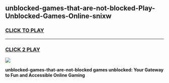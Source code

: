 
## unblocked-games-that-are-not-blocked-Play-Unblocked-Games-Online-snixw
<h3>
<a href="https://premium76.site?title=unblocked-games-that-are-not-blocked&ref=25A">CLICK TO PLAY</a></h3>
<hr>

<h3>
<a href="https://premium76.site?title=unblocked-games-that-are-not-blocked&ref=25A">CLICK 2 PLAY</a>
  
</h3>

<a href="https://premium76.site?title=unblocked-games-that-are-not-blocked&ref=25A"><img src="https://clearcache.store/games.png"></a>


**unblocked-games-that-are-not-blocked games unblocked: Your Gateway to Fun and Accessible Online Gaming**
